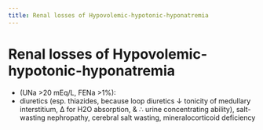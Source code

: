 ```yaml
---
title: Renal losses of Hypovolemic-hypotonic-hyponatremia
---
```

# Renal losses of Hypovolemic-hypotonic-hyponatremia


* (UNa >20 mEq/L, FENa >1%): 
* diuretics (esp. thiazides, because loop diuretics
↓ tonicity of medullary interstitium, Δ for H2O absorption, & ∴ urine concentrating ability), salt-wasting nephropathy, cerebral salt wasting, mineralocorticoid 
deficiency
